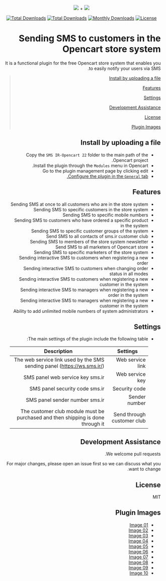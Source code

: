 <p align="center">
<img src="https://user-images.githubusercontent.com/3329008/111814382-a31bc700-88ef-11eb-94e2-41dd10c0d2b1.png" /> + 
<img src="https://user-images.githubusercontent.com/3329008/113596603-ccf31e80-964f-11eb-85df-f510e4a63c87.png" />
</p>
<p align="center">
  <a href="https://packagist.org/packages/pejmankheyri/smsir-opencart22"><img src="https://poser.pugx.org/pejmankheyri/smsir-opencart22/v/stable" alt="Total Downloads"></a>
<a href="https://packagist.org/packages/pejmankheyri/smsir-opencart22"><img src="https://img.shields.io/packagist/dt/pejmankheyri/smsir-opencart22" alt="Total Downloads"></a>
  <a href="https://packagist.org/packages/pejmankheyri/smsir-opencart22"><img src="https://poser.pugx.org/pejmankheyri/smsir-opencart22/d/monthly" alt="Monthly Downloads"></a>
<a href="https://packagist.org/packages/pejmankheyri/smsir-opencart22"><img src="https://img.shields.io/github/license/pejmankheyri/smsir-opencart22" alt="License"></a>
</p>
<div dir="rtl">

# Sending SMS to customers in the Opencart store system

 It is a functional plugin for the free Opencart store system that enables you to easily notify your users via SMS.


> [Install by uploading a file](https://github.com/pejmankheyri/SMSIR-Opencart22#%D9%86%D8%B5%D8%A8-%D8%A8%D8%A7-%D8%A2%D9%BE%D9%84%D9%88%D8%AF-%D9%81%D8%A7%DB%8C%D9%84)
> 
> [Features](https://github.com/pejmankheyri/SMSIR-Opencart22#%D8%A7%D9%85%DA%A9%D8%A7%D9%86%D8%A7%D8%AA)
> 
> [Settings](https://github.com/pejmankheyri/SMSIR-Opencart22#%D8%AA%D9%86%D8%B8%DB%8C%D9%85%D8%A7%D8%AA)
> 
> [Development Assistance](https://github.com/pejmankheyri/SMSIR-Opencart22#%DA%A9%D9%85%DA%A9-%D8%A8%D9%87-%D8%AA%D9%88%D8%B3%D8%B9%D9%87)
> 
> [License](https://github.com/pejmankheyri/SMSIR-Opencart22#%D9%84%D8%A7%DB%8C%D8%B3%D9%86%D8%B3)
> 
> [Plugin Images](https://github.com/pejmankheyri/SMSIR-Opencart22#%D8%AA%D8%B5%D8%A7%D9%88%DB%8C%D8%B1-%D8%A7%D9%81%D8%B2%D9%88%D9%86%D9%87)

## Install by uploading a file

* Copy the `SMS IR-Opencart 22` folder to the main path of the Opencart project.
* Install the plugin through the `Modules` menu in Opencart.
* Go to the plugin management page by clicking edit
* [Configure the plugin in the `General` tab.](https://github.com/pejmankheyri/SMSIR-Opencart22#%D8%AA%D9%86%D8%B8%DB%8C%D9%85%D8%A7%D8%AA)

## Features

* Sending SMS at once to all customers who are in the store system
* Sending SMS to specific customers in the store system
* Sending SMS to specific mobile numbers
* Sending SMS to customers who have ordered a specific product in the system
* Sending SMS to specific customer groups of the system
* Send SMS to all contacts of sms.ir customer club
* Sending SMS to members of the store system newsletter
* Send SMS to all marketers of Opencart store
* Sending SMS to specific marketers of the store system
* Sending interactive SMS to customers when registering a new order
* Sending interactive SMS to customers when changing order status in all modes
* Sending interactive SMS to customers when registering a new customer in the system
* Sending interactive SMS to managers when registering a new order in the system
* Sending interactive SMS to managers when registering a new customer in the system
* Ability to add unlimited mobile numbers of system administrators

## Settings

* The main settings of the plugin include the following table:

    | Settings | Description |
    | ------ | ------ |
    | Web service link | The web service link used by the SMS sending panel (https://ws.sms.ir/) |
    | Web service key | SMS panel web service key sms.ir |
    | Security code | SMS panel security code sms.ir |
    | Sender number | SMS panel sender number sms.ir |
    | Send through customer club | The customer club module must be purchased and then shipping is done through it |

## Development Assistance

We welcome pull requests.

For major changes, please open an issue first so we can discuss what you want to change.

## License

MIT

</div>

<div dir="rtl">

## Plugin Images

* <a href="https://user-images.githubusercontent.com/3329008/113600540-68d35900-9655-11eb-9db6-3555be8176d5.png" target="_blank">Image 01</a>
* <a href="https://user-images.githubusercontent.com/3329008/113600563-72f55780-9655-11eb-93bf-c25a12799804.png" target="_blank">Image 02</a>
* <a href="https://user-images.githubusercontent.com/3329008/113600910-ebf4af00-9655-11eb-97a4-2ecea5e43fa7.png" target="_blank">Image 03</a>
* <a href="https://user-images.githubusercontent.com/3329008/113601196-44c44780-9656-11eb-8d81-c600a2862350.png" target="_blank">Image 04</a>
* <a href="https://user-images.githubusercontent.com/3329008/113601344-7210f580-9656-11eb-99b4-0e866f5e6eda.png" target="_blank">Image 05</a>
* <a href="https://user-images.githubusercontent.com/3329008/113601382-7e954e00-9656-11eb-8370-384849f22a9b.png" target="_blank">Image 06</a>
* <a href="https://user-images.githubusercontent.com/3329008/113601422-8ead2d80-9656-11eb-972c-8ec27259b1d0.png" target="_blank">Image 07</a>
* <a href="https://user-images.githubusercontent.com/3329008/113601452-98cf2c00-9656-11eb-8763-66d30d7f3714.png" target="_blank">Image 08</a>
* <a href="https://user-images.githubusercontent.com/3329008/113601549-b8feeb00-9656-11eb-8ee0-621f27d727ec.png" target="_blank">Image 09</a>
* <a href="https://user-images.githubusercontent.com/3329008/113602284-ab963080-9657-11eb-9046-0603d6795242.png" target="_blank">Image 10</a>

</div>
